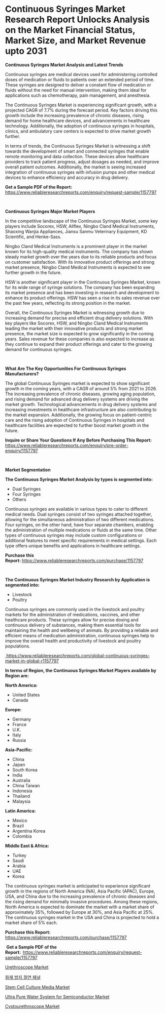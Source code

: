 <p><h1>Continuous Syringes Market Research Report Unlocks Analysis on the Market Financial Status, Market Size, and Market Revenue upto 2031</h1></p><p><strong>Continuous Syringes Market Analysis and Latest Trends</strong></p>
<p><p>Continuous syringes are medical devices used for administering controlled doses of medication or fluids to patients over an extended period of time. These syringes are designed to deliver a constant flow of medication or fluids without the need for manual intervention, making them ideal for applications such as chemotherapy, pain management, and anesthesia.</p><p>The Continuous Syringes Market is experiencing significant growth, with a projected CAGR of 7.7% during the forecast period. Key factors driving this growth include the increasing prevalence of chronic diseases, rising demand for home healthcare devices, and advancements in healthcare technology. Additionally, the adoption of continuous syringes in hospitals, clinics, and ambulatory care centers is expected to drive market growth further.</p><p>In terms of trends, the Continuous Syringes Market is witnessing a shift towards the development of smart and connected syringes that enable remote monitoring and data collection. These devices allow healthcare providers to track patient progress, adjust dosages as needed, and improve overall patient outcomes. Additionally, the market is seeing increased integration of continuous syringes with infusion pumps and other medical devices to enhance efficiency and accuracy in drug delivery.</p></p>
<p><strong>Get a Sample PDF of the Report:&nbsp;</strong> <a href="https://www.reliableresearchreports.com/enquiry/request-sample/1157797">https://www.reliableresearchreports.com/enquiry/request-sample/1157797</a></p>
<p>&nbsp;</p>
<p><strong>Continuous Syringes Major Market Players</strong></p>
<p><p>In the competitive landscape of the Continuous Syringes Market, some key players include Socorex, HSW, Allflex, Ningbo Cland Medical Instruments, Shaoxing Wanjia Appliances, Jiansu Sanmu Veterinary Equipment, KD Scientific, and Henke-Sass. </p><p>Ningbo Cland Medical Instruments is a prominent player in the market known for its high-quality medical instruments. The company has shown steady market growth over the years due to its reliable products and focus on customer satisfaction. With its innovative product offerings and strong market presence, Ningbo Cland Medical Instruments is expected to see further growth in the future.</p><p>HSW is another significant player in the Continuous Syringes Market, known for its wide range of syringe solutions. The company has been expanding its market presence and has been investing in research and development to enhance its product offerings. HSW has seen a rise in its sales revenue over the past few years, reflecting its strong position in the market.</p><p>Overall, the Continuous Syringes Market is witnessing growth due to increasing demand for precise and efficient drug delivery solutions. With key players like Socorex, HSW, and Ningbo Cland Medical Instruments leading the market with their innovative products and strong market presence, the market size is expected to grow significantly in the coming years. Sales revenue for these companies is also expected to increase as they continue to expand their product offerings and cater to the growing demand for continuous syringes.</p></p>
<p>&nbsp;</p>
<p><strong>What Are The Key Opportunities For Continuous Syringes Manufacturers?</strong></p>
<p><p>The global Continuous Syringes market is expected to show significant growth in the coming years, with a CAGR of around 5% from 2021 to 2026. The increasing prevalence of chronic diseases, growing aging population, and rising demand for advanced drug delivery systems are driving the market growth. Technological advancements in drug delivery systems and increasing investments in healthcare infrastructure are also contributing to the market expansion. Additionally, the growing focus on patient-centric care and the rising adoption of Continuous Syringes in hospitals and healthcare facilities are expected to further boost market growth in the future.</p></p>
<p><strong>Inquire or Share Your Questions If Any Before Purchasing This Report:</strong> <a href="https://www.reliableresearchreports.com/enquiry/pre-order-enquiry/1157797">https://www.reliableresearchreports.com/enquiry/pre-order-enquiry/1157797</a></p>
<p>&nbsp;</p>
<p><strong>Market Segmentation</strong></p>
<p><strong>The Continuous Syringes Market Analysis by types is segmented into:</strong></p>
<p><ul><li>Dual Syringes</li><li>Four Syringes</li><li>Others</li></ul></p>
<p><p>Continuous syringes are available in various types to cater to different medical needs. Dual syringes consist of two syringes attached together, allowing for the simultaneous administration of two different medications. Four syringes, on the other hand, have four separate chambers, enabling the administration of multiple medications or fluids at the same time. Other types of continuous syringes may include custom configurations or additional features to meet specific requirements in medical settings. Each type offers unique benefits and applications in healthcare settings.</p></p>
<p><strong>Purchase this Report:&nbsp;</strong><a href="https://www.reliableresearchreports.com/purchase/1157797">https://www.reliableresearchreports.com/purchase/1157797</a></p>
<p>&nbsp;</p>
<p><strong>The Continuous Syringes Market Industry Research by Application is segmented into:</strong></p>
<p><ul><li>Livestock</li><li>Poultry</li></ul></p>
<p><p>Continuous syringes are commonly used in the livestock and poultry markets for the administration of medications, vaccines, and other healthcare products. These syringes allow for precise dosing and continuous delivery of substances, making them essential tools for maintaining the health and wellbeing of animals. By providing a reliable and efficient means of medication administration, continuous syringes help to improve the overall health and productivity of livestock and poultry populations.</p></p>
<p><a href="https://www.reliableresearchreports.com/global-continuous-syringes-market-in-global-r1157797">&nbsp;https://www.reliableresearchreports.com/global-continuous-syringes-market-in-global-r1157797</a></p>
<p><strong>In terms of Region, the Continuous Syringes Market Players available by Region are:</strong></p>
<p>
    <p> <strong> North America: </strong>
        <ul>
            <li>United States</li>
            <li>Canada</li>
        </ul>
        </p> 
    <p> <strong> Europe: </strong>
        <ul>
            <li>Germany</li>
            <li>France</li>
            <li>U.K.</li>
            <li>Italy</li>
            <li>Russia</li>
        </ul>
        </p> 
    <p> <strong> Asia-Pacific: </strong>
        <ul>
            <li>China</li>
            <li>Japan</li>
            <li>South Korea</li>
            <li>India</li>
            <li>Australia</li>
            <li>China Taiwan</li>
            <li>Indonesia</li>
            <li>Thailand</li>
            <li>Malaysia</li>
        </ul>
        </p> 
    <p> <strong> Latin America: </strong>
        <ul>
            <li>Mexico</li>
            <li>Brazil</li>
            <li>Argentina Korea</li>
            <li>Colombia</li>
        </ul>
        </p> 
    <p> <strong> Middle East & Africa: </strong>
        <ul>
            <li>Turkey</li>
            <li>Saudi</li>
            <li>Arabia</li>
            <li>UAE</li>
            <li>Korea</li>
        </ul>
    </p>
    </p>
<p><p>The continuous syringes market is anticipated to experience significant growth in the regions of North America (NA), Asia Pacific (APAC), Europe, USA, and China due to the increasing prevalence of chronic diseases and the rising demand for minimally invasive procedures. Among these regions, North America is expected to dominate the market with a market share of approximately 35%, followed by Europe at 30%, and Asia Pacific at 25%. The continuous syringes market in the USA and China is projected to hold a market share of 5% each.</p></p>
<p><strong>Purchase this Report: </strong><a href="https://www.reliableresearchreports.com/purchase/1157797">https://www.reliableresearchreports.com/purchase/1157797</a></p>
<p>&nbsp;<strong>Get a Sample PDF of the Report:&nbsp;&nbsp;</strong><a href="https://www.reliableresearchreports.com/enquiry/request-sample/1157797">https://www.reliableresearchreports.com/enquiry/request-sample/1157797</a></p>
<p><strong></strong></p>
<p><p><a href="https://github.com/marshallymanow/Market-Research-Report-List-1/blob/main/urethroscope-market.md">Urethroscope Market</a></p><p><a href="https://github.com/LoganRew1964/Market-Research-Report-List-2/blob/main/261269475765.md">화재 방지 절연 패널</a></p><p><a href="https://github.com/qrkceaah30/Market-Research-Report-List-1/blob/main/stem-cell-culture-media-market.md">Stem Cell Culture Media Market</a></p><p><a href="https://medium.com/@caleighconn1938/global-ultra-pure-water-system-for-semiconductor-market-focus-on-product-type-upvc-stainless-4bd2ee5a8090">Ultra Pure Water System for Semiconductor Market</a></p><p><a href="https://github.com/caicuccucga/Market-Research-Report-List-1/blob/main/cystourethroscope-market.md">Cystourethroscope Market</a></p></p>